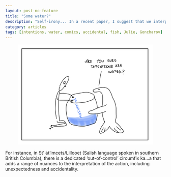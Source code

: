 ```yaml
---
layout: post-no-feature
title: "Some water?"
description: "Self-irony... In a recent paper, I suggest that we interpret verbs as expressing intentional actions unless there is a mark of accidentality."
category: articles
tags: [intentions, water, comics, accidental, fish, Julie, Goncharov]
---
```


<figure>
	<img src="/sci-comics/pics/int-water.png">
</figure>



For instance, in St’ ́at’imcets/Lillooet (Salish language spoken in southern British Columbia), 
there is a dedicated ‘out-of-control’ circumfix ka...a that adds a range of nuances to the interpretation of the action, 
including unexpectedness and accidentality.